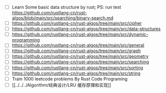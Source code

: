 - [ ] Learn Some basic data structure by rust; PS: run test https://github.com/rustlang-cn/rust-algos/blob/main/src/searching/binary-search.md
- [ ] https://github.com/rustlang-cn/rust-algos/tree/main/src/cipher
- [ ] https://github.com/rustlang-cn/rust-algos/tree/main/src/data-structures
- [ ] https://github.com/rustlang-cn/rust-algos/tree/main/src/dynamic-programming
- [ ] https://github.com/rustlang-cn/rust-algos/tree/main/src/general
- [ ] https://github.com/rustlang-cn/rust-algos/tree/main/src/graph
- [ ] https://github.com/rustlang-cn/rust-algos/tree/main/src/geometry
- [ ] https://github.com/rustlang-cn/rust-algos/tree/main/src/searching
- [ ] https://github.com/rustlang-cn/rust-algos/tree/main/src/sorting
- [ ] https://github.com/rustlang-cn/rust-algos/tree/main/src/string
- [ ] Train 1000 leetcode problems By Rust Code Programing
- [ ] [[../../../Algorithm/经典设计/LRU 缓存原理和实现]]